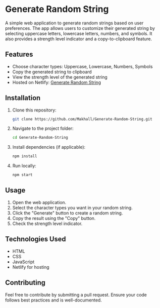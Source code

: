# Generate Random String

A simple web application to generate random strings based on user preferences. The app allows users to customize their generated string by selecting uppercase letters, lowercase letters, numbers, and symbols. It also provides a strength level indicator and a copy-to-clipboard feature.

## Features
- Choose character types: Uppercase, Lowercase, Numbers, Symbols
- Copy the generated string to clipboard
- View the strength level of the generated string
- Hosted on Netlify: [Generate Random String](https://generate-random-string-ca6702.netlify.app/)

## Installation
1. Clone this repository:
   ```sh
   git clone https://github.com/Makhall/Generate-Random-String.git
   ```
2. Navigate to the project folder:
   ```sh
   cd Generate-Random-String
   ```
3. Install dependencies (if applicable):
   ```sh
   npm install
   ```
4. Run locally:
   ```sh
   npm start
   ```

## Usage
1. Open the web application.
2. Select the character types you want in your random string.
3. Click the "Generate" button to create a random string.
4. Copy the result using the "Copy" button.
5. Check the strength level indicator.

## Technologies Used
- HTML
- CSS
- JavaScript
- Netlify for hosting

## Contributing
Feel free to contribute by submitting a pull request. Ensure your code follows best practices and is well-documented.
